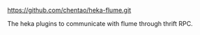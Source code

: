 https://github.com/chentao/heka-flume.git

The heka plugins to communicate with flume through thrift RPC.
